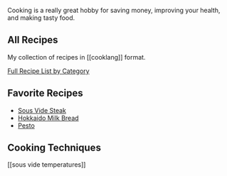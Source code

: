Cooking is a really great hobby for saving money, improving your health, and making tasty food.

## All Recipes
My collection of recipes in [[cooklang]] format.

[Full Recipe List by Category](/recipes/)

## Favorite Recipes
- [Sous Vide Steak](/recipes/sous-vide-steak/)
- [Hokkaido Milk Bread](/recipes/milk-bread/)
- [Pesto](/recipes/pesto/)

## Cooking Techniques
[[sous vide temperatures]]
